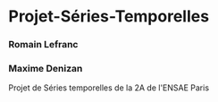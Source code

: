 # Projet-Séries-Temporelles
### Romain Lefranc
### Maxime Denizan

Projet de Séries temporelles de la 2A de l'ENSAE Paris
